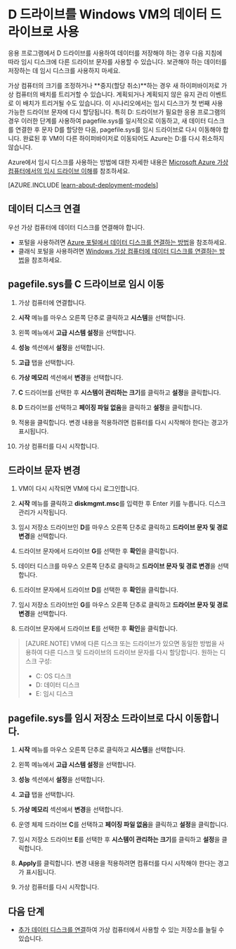 <properties
	pageTitle="VM의 D 드라이브를 데이터 디스크로 만들기 | Microsoft Azure"
	description="Windows VM의 D: 드라이브를 데이터 드라이브로 사용할 수 있도록 드라이브 문자를 변경하는 방법을 설명합니다."
	services="virtual-machines-windows"
	documentationCenter=""
	authors="cynthn"
	manager="timlt"
	editor=""
	tags="azure-resource-manager,azure-service-management"/>

<tags
	ms.service="virtual-machines-windows"
	ms.workload="infrastructure-services"
	ms.tgt_pltfrm="vm-windows"
	ms.devlang="na"
	ms.topic="article"
	ms.date="03/10/2016"
	ms.author="cynthn"/>

# D 드라이브를 Windows VM의 데이터 드라이브로 사용 

응용 프로그램에서 D 드라이브를 사용하여 데이터를 저장해야 하는 경우 다음 지침에 따라 임시 디스크에 다른 드라이브 문자를 사용할 수 있습니다. 보관해야 하는 데이터를 저장하는 데 임시 디스크를 사용하지 마세요.

가상 컴퓨터의 크기를 조정하거나 **중지(할당 취소)**하는 경우 새 하이퍼바이저로 가상 컴퓨터의 배치를 트리거할 수 있습니다. 계획되거나 계획되지 않은 유지 관리 이벤트로 이 배치가 트리거될 수도 있습니다. 이 시나리오에서는 임시 디스크가 첫 번째 사용 가능한 드라이브 문자에 다시 할당됩니다. 특히 D: 드라이브가 필요한 응용 프로그램의 경우 이러한 단계를 사용하여 pagefile.sys를 일시적으로 이동하고, 새 데이터 디스크를 연결한 후 문자 D를 할당한 다음, pagefile.sys를 임시 드라이브로 다시 이동해야 합니다. 완료된 후 VM이 다른 하이퍼바이저로 이동되어도 Azure는 D:를 다시 취소하지 않습니다.

Azure에서 임시 디스크를 사용하는 방법에 대한 자세한 내용은 [Microsoft Azure 가상 컴퓨터에서의 임시 드라이브 이해](https://blogs.msdn.microsoft.com/mast/2013/12/06/understanding-the-temporary-drive-on-windows-azure-virtual-machines/)를 참조하세요.

[AZURE.INCLUDE [learn-about-deployment-models](../../includes/learn-about-deployment-models-both-include.md)]

## 데이터 디스크 연결

우선 가상 컴퓨터에 데이터 디스크를 연결해야 합니다.

- 포털을 사용하려면 [Azure 포털에서 데이터 디스크를 연결하는 방법](virtual-machines-windows-attach-disk-portal.md)을 참조하세요.
- 클래식 포털을 사용하려면 [Windows 가상 컴퓨터에 데이터 디스크를 연결하는 방법](virtual-machines-windows-classic-attach-disk.md)을 참조하세요. 


## pagefile.sys를 C 드라이브로 임시 이동

1. 가상 컴퓨터에 연결합니다. 

2. **시작** 메뉴를 마우스 오른쪽 단추로 클릭하고 **시스템**을 선택합니다.

3. 왼쪽 메뉴에서 **고급 시스템 설정**을 선택합니다.

4. **성능** 섹션에서 **설정**을 선택합니다.

5. **고급** 탭을 선택합니다.

5. **가상 메모리** 섹션에서 **변경**을 선택합니다.

6. **C** 드라이브를 선택한 후 **시스템이 관리하는 크기**를 클릭하고 **설정**을 클릭합니다.

7. **D** 드라이브를 선택하고 **페이징 파일 없음**을 클릭하고 **설정**을 클릭합니다.

8. 적용을 클릭합니다. 변경 내용을 적용하려면 컴퓨터를 다시 시작해야 한다는 경고가 표시됩니다.

9. 가상 컴퓨터를 다시 시작합니다.




## 드라이브 문자 변경 

1. VM이 다시 시작되면 VM에 다시 로그인합니다.

2. **시작** 메뉴를 클릭하고 **diskmgmt.msc**를 입력한 후 Enter 키를 누릅니다. 디스크 관리가 시작됩니다.

3. 임시 저장소 드라이브인 **D**를 마우스 오른쪽 단추로 클릭하고 **드라이브 문자 및 경로 변경**을 선택합니다.

4. 드라이브 문자에서 드라이브 **G**를 선택한 후 **확인**을 클릭합니다.

5. 데이터 디스크를 마우스 오른쪽 단추로 클릭하고 **드라이브 문자 및 경로 변경**을 선택합니다.

6. 드라이브 문자에서 드라이브 **D**를 선택한 후 **확인**을 클릭합니다.

7. 임시 저장소 드라이브인 **G**를 마우스 오른쪽 단추로 클릭하고 **드라이브 문자 및 경로 변경**을 선택합니다.

8. 드라이브 문자에서 드라이브 **E**를 선택한 후 **확인**을 클릭합니다.

> [AZURE.NOTE] VM에 다른 디스크 또는 드라이브가 있으면 동일한 방법을 사용하여 다른 디스크 및 드라이브의 드라이브 문자를 다시 할당합니다. 원하는 디스크 구성:
>- C: OS 디스크  
>- D: 데이터 디스크  
>- E: 임시 디스크



## pagefile.sys를 임시 저장소 드라이브로 다시 이동합니다. 

1. **시작** 메뉴를 마우스 오른쪽 단추로 클릭하고 **시스템**을 선택합니다.

2. 왼쪽 메뉴에서 **고급 시스템 설정**을 선택합니다.

3. **성능** 섹션에서 **설정**을 선택합니다.

4. **고급** 탭을 선택합니다.

5. **가상 메모리** 섹션에서 **변경**을 선택합니다.

6. 운영 체제 드라이브 **C**를 선택하고 **페이징 파일 없음**을 클릭하고 **설정**을 클릭합니다.

7. 임시 저장소 드라이브 **E**를 선택한 후 **시스템이 관리하는 크기**를 클릭하고 **설정**을 클릭합니다.

8. **Apply**를 클릭합니다. 변경 내용을 적용하려면 컴퓨터를 다시 시작해야 한다는 경고가 표시됩니다.

9. 가상 컴퓨터를 다시 시작합니다.




## 다음 단계
- [추가 데이터 디스크를 연결](virtual-machines-windows-attach-disk-portal.md)하여 가상 컴퓨터에서 사용할 수 있는 저장소를 늘릴 수 있습니다.

<!---HONumber=AcomDC_0615_2016-->